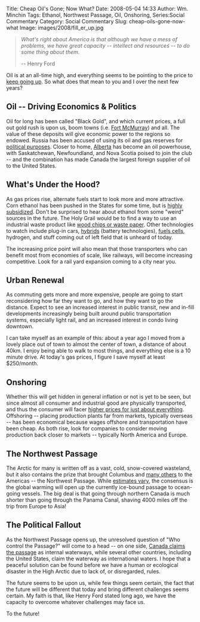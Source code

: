Title: Cheap Oil's Gone; Now What?
Date: 2008-05-04 14:33
Author: Wm. Minchin
Tags: Ethanol, Northwest Passage, Oil, Onshoring, Series:Social Commentary
Category: Social Commentary
Slug: cheap-oils-gone-now-what
Image: images/2008/fill_er_up.jpg

> *What's right about America is that although we have a mess of problems, we
> have great capacity -- intellect and resources -- to do some thing about
> them.*
>
> -- Henry Ford

Oil is at an all-time high, and everything seems to be pointing to the price to
[keep going up](http://blog.wired.com/cars/2008/04/4-a-gallon-gas.html). So
what does that mean to you and I over the next few years?

<!-- read more -->

## Oil -- Driving Economics & Politics

Oil for long has been called "Black Gold", and which current prices, a full out
gold rush is upon us, boom towns (i.e. [Fort
McMurray](http://www.economist.com/world/la/displaystory.cfm?story_id=9410672
"Boomtown on a bender - The Economist")) and all. The value of these deposits
will give economic power to the regions so endowed. Russia has been accused of
using its oil and gas reserves for [political
purposes](http://www.iht.com/articles/2007/01/09/business/secure.php). Closer
to home, [Alberta](http://en.wikipedia.org/wiki/Athabasca_Oil_Sands) has become
an oil powerhouse, with Saskatchewan, Newfoundland, and Nova Scotia poised to
join the club -- and the combination has made Canada the largest foreign
supplier of oil to the United States.

## What's Under the Hood?

As gas prices rise, alternate fuels start to look more and more attractive.
Corn ethanol has been pushed in the States for some time, but is [highly
subsidized](http://www.taxpayer.net/energy/ethanolprimer.pdf). Don't be
surprised to hear about ethanol from some "weird" sources in the future. The
Holy Grail would be to find a way to use an industrial waste product like [wood
chips or waste
paper](http://www.wired.com/science/planetearth/magazine/15-10/ff_plant). Other
technologies to watch include plug-in cars,
[hybrids](http://www.wired.com/cars/futuretransport/news/2008/01/lutz_volt_qa)
(battery technologies), [fuels cells](http://www.ballard.com/), hydrogen, and
stuff coming out of left field that is unheard of today.

The increasing price point will also mean that those transporters who can
benefit most from economies of scale, like railways, will become increasing
competitive. Look for a rail yard expansion coming to a city near you.

## Urban Renewal

As commuting gets more and more expensive, people are going to start
reconsidering how far they want to go, and how they want to go the distance.
Expect to see an increased interest in public transit, new and in-fill
developments increasingly being built around public transportation systems,
especially light rail, and an increased interest in condo living downtown.

I can take myself as an example of this: about a year ago I moved from a lovely
place out of town to almost the center of town, a distance of about 40km. I
enjoy being able to walk to most things, and everything else is a 10 minute
drive. At today's gas prices, I figure I save myself at least $250/month.

## Onshoring

Whether this will get hidden in general inflation or not is yet to be seen, but
since almost all consumer and industrial good are physically transported, and
thus the consumer will facer [higher prices for just about
everything](http://www.iht.com/articles/2008/04/29/business/29prices.php).
Offshoring -- placing production plants far from markets, typically overseas --
has been economical because wages offshore and transportation have been cheap.
As both rise, look for companies to consider moving production back closer to
markets -- typically North America and Europe.

## The Northwest Passage

The Arctic for many is written off as a vast, cold, snow-covered wasteland, but
it also contains the prize that brought Columbus and [many
others](http://www.bl.uk/onlinegallery/features/northwpass/intro.html) to the
Americas -- the Northwest Passage. While [estimates
vary](http://archives.cnn.com/2002/TECH/science/08/29/northwest.passage/index.html),
the consensus is the global warming will open up the currently ice-bound
passage to ocean-going vessels. The big deal is that going through northern
Canada is much shorter than going through the Panama Canal, shaving 4000 miles
off the trip from Europe to Asia!

## The Political Fallout

As the Northwest Passage opens up, the unresolved question of "Who control the
Passage?" will come to a head -- on one side, [Canada claims the
passage](http://www.dailygalaxy.com/my_weblog/2007/08/arctics-legenda.html) as
internal waterways, while several other countries, including the United States,
claim the waterway as international waters. I hope that a peaceful solution can
be found before we have a human or ecological disaster in the High Arctic due
to lack of, or disregarded, rules.

The future seems to be upon us, while few things seem certain, the fact that
the future will be different that today and bring different challenges seems
certain. My faith is that, like Henry Ford stated long ago, we have the
capacity to overcome whatever challenges may face us.

To the future!

